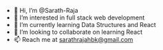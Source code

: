 - 👋 Hi, I’m @Sarath-Raja
- 👀 I’m interested in full stack web development
- 🌱 I’m currently learning Data Structures and React
- 💞️ I’m looking to collaborate on learning React
- 📫 Reach me at sarathrajahbk@gmail.com
